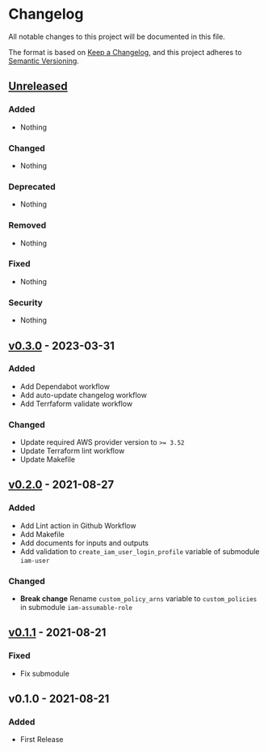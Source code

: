 # Changelog

All notable changes to this project will be documented in this file.

The format is based on [Keep a Changelog](https://keepachangelog.com/en/1.0.0/),
and this project adheres to [Semantic Versioning](https://semver.org/spec/v2.0.0.html).

## [Unreleased](https://github.com/rabiloo/terraform-aws-iam/compare/v0.3.0...master)

### Added

- Nothing

### Changed

- Nothing

### Deprecated

- Nothing

### Removed

- Nothing

### Fixed

- Nothing

### Security

- Nothing

<!-- New Release notes will be placed here automatically -->
## [v0.3.0](https://github.com/rabiloo/terraform-aws-iam/compare/v0.2.0...v0.3.0) - 2023-03-31

### Added

- Add Dependabot workflow
- Add auto-update changelog workflow
- Add Terrfaform validate workflow

### Changed

- Update required AWS provider version to `>= 3.52`
- Update Terraform lint workflow
- Update Makefile

## [v0.2.0](https://github.com/rabiloo/terraform-aws-ecr/compare/v0.1.1...v0.2.0) - 2021-08-27

### Added

- Add Lint action in Github Workflow
- Add Makefile
- Add documents for inputs and outputs
- Add validation to `create_iam_user_login_profile` variable of submodule `iam-user`

### Changed

- **Break change** Rename `custom_policy_arns` variable to `custom_policies` in submodule `iam-assumable-role`

## [v0.1.1](https://github.com/rabiloo/terraform-aws-ecr/compare/v0.1.0...v0.1.1) - 2021-08-21

### Fixed

- Fix submodule

## v0.1.0 - 2021-08-21

### Added

- First Release
